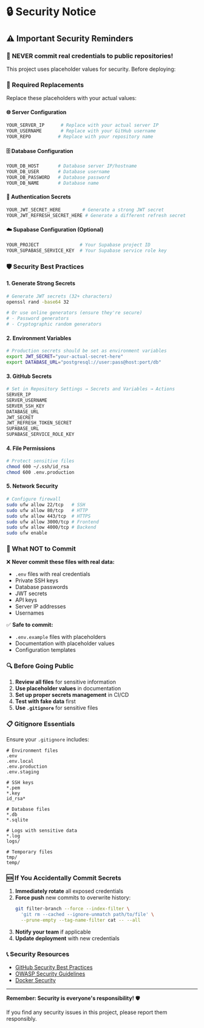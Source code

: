 # 🔒 Security Notice

## ⚠️ Important Security Reminders

### 🚨 **NEVER commit real credentials to public repositories!**

This project uses placeholder values for security. Before deploying:

### 📝 Required Replacements

Replace these placeholders with your actual values:

#### 🌐 Server Configuration
```bash
YOUR_SERVER_IP      # Replace with your actual server IP
YOUR_USERNAME       # Replace with your GitHub username
YOUR_REPO          # Replace with your repository name
```

#### 🗄️ Database Configuration
```bash
YOUR_DB_HOST       # Database server IP/hostname
YOUR_DB_USER       # Database username
YOUR_DB_PASSWORD   # Database password
YOUR_DB_NAME       # Database name
```

#### 🔑 Authentication Secrets
```bash
YOUR_JWT_SECRET_HERE        # Generate a strong JWT secret
YOUR_JWT_REFRESH_SECRET_HERE # Generate a different refresh secret
```

#### ☁️ Supabase Configuration (Optional)
```bash
YOUR_PROJECT               # Your Supabase project ID
YOUR_SUPABASE_SERVICE_KEY  # Your Supabase service role key
```

### 🛡️ Security Best Practices

#### 1. **Generate Strong Secrets**
```bash
# Generate JWT secrets (32+ characters)
openssl rand -base64 32

# Or use online generators (ensure they're secure)
# - Password generators
# - Cryptographic random generators
```

#### 2. **Environment Variables**
```bash
# Production secrets should be set as environment variables
export JWT_SECRET="your-actual-secret-here"
export DATABASE_URL="postgresql://user:pass@host:port/db"
```

#### 3. **GitHub Secrets**
```bash
# Set in Repository Settings → Secrets and Variables → Actions
SERVER_IP
SERVER_USERNAME  
SERVER_SSH_KEY
DATABASE_URL
JWT_SECRET
JWT_REFRESH_TOKEN_SECRET
SUPABASE_URL
SUPABASE_SERVICE_ROLE_KEY
```

#### 4. **File Permissions**
```bash
# Protect sensitive files
chmod 600 ~/.ssh/id_rsa
chmod 600 .env.production
```

#### 5. **Network Security**
```bash
# Configure firewall
sudo ufw allow 22/tcp   # SSH
sudo ufw allow 80/tcp   # HTTP  
sudo ufw allow 443/tcp  # HTTPS
sudo ufw allow 3000/tcp # Frontend
sudo ufw allow 4000/tcp # Backend
sudo ufw enable
```

### 🚫 What NOT to Commit

❌ **Never commit these files with real data:**
- `.env` files with real credentials
- Private SSH keys
- Database passwords
- JWT secrets
- API keys
- Server IP addresses
- Usernames

✅ **Safe to commit:**
- `.env.example` files with placeholders
- Documentation with placeholder values
- Configuration templates

### 🔍 Before Going Public

1. **Review all files** for sensitive information
2. **Use placeholder values** in documentation
3. **Set up proper secrets management** in CI/CD
4. **Test with fake data** first
5. **Use `.gitignore`** for sensitive files

### 📋 Gitignore Essentials

Ensure your `.gitignore` includes:
```gitignore
# Environment files
.env
.env.local
.env.production
.env.staging

# SSH keys
*.pem
*.key
id_rsa*

# Database files
*.db
*.sqlite

# Logs with sensitive data
*.log
logs/

# Temporary files
tmp/
temp/
```

### 🆘 If You Accidentally Commit Secrets

1. **Immediately rotate** all exposed credentials
2. **Force push** new commits to overwrite history:
   ```bash
   git filter-branch --force --index-filter \
     'git rm --cached --ignore-unmatch path/to/file' \
     --prune-empty --tag-name-filter cat -- --all
   ```
3. **Notify your team** if applicable
4. **Update deployment** with new credentials

### 📞 Security Resources

- [GitHub Security Best Practices](https://docs.github.com/en/code-security)
- [OWASP Security Guidelines](https://owasp.org/)
- [Docker Security](https://docs.docker.com/engine/security/)

---

**Remember: Security is everyone's responsibility!** 🛡️

If you find any security issues in this project, please report them responsibly.